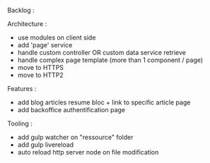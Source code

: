 Backlog :

Architecture :

* use modules on client side
* add 'page' service
* handle custom controller OR custom data service retrieve
* handle complex page template (more than 1 component / page)
* move to HTTPS
* move to HTTP2

Features :

* add blog articles resume bloc + link to specific article page
* add backoffice authentification page


Tooling :

* add gulp watcher on "ressource" folder
* add gulp livereload
* auto reload http server node on file modification 